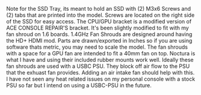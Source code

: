 Note for the SSD Tray, its meant to hold an SSD with (2) M3x6 Screws and (2) tabs that are printed into the model. Screws are located on the right side of the SSD for easy access.
The CPU/GPU bracket is a modified version of ACE CONSOLE REPAIR'S bracket. It's been slightly modified to fit with my fan shroud on 1.6 boards.
1.4GHz Fan Shrouds are designed around having the HD+ HDMI mod.
Parts are drawn/exported in Inches so if you are using software thats metric, you may need to scale the model.
The fan shrouds with a space for a GPU fan are intended to fit a 40mm fan on top. Noctura is what I have and using their included rubber mounts work well.
Ideally these fan shrouds are used with a USBC PSU. They block off air flow to the PSU that the exhuast fan provides. Adding an air intake fan should help with this.
I have not seen any heat related issues on my personal console with a stock PSU so far but I intend on using a USBC-PSU in the future.
